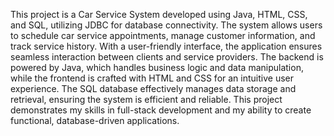 This project is a Car Service System developed using Java, HTML, CSS, and SQL, utilizing JDBC for database connectivity. The system allows users to schedule car service appointments, manage customer information, and track service history. With a user-friendly interface, the application ensures seamless interaction between clients and service providers. The backend is powered by Java, which handles business logic and data manipulation, while the frontend is crafted with HTML and CSS for an intuitive user experience. The SQL database effectively manages data storage and retrieval, ensuring the system is efficient and reliable. This project demonstrates my skills in full-stack development and my ability to create functional, database-driven applications.
